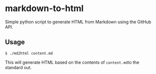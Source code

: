 # markdown-to-html

Simple python script to generate HTML from Markdown using the GitHub API.

## Usage

    $ ./md2html content.md

This will generate HTML based on the contents of `content.md`to the standard out.
